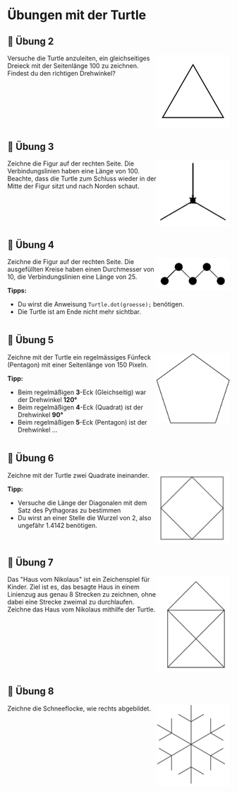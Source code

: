 # Übungen mit der Turtle 


## 📝 Übung 2
<img style="float: right; width:33%" src="./images/bsp02.png">
Versuche die Turtle anzuleiten, ein gleichseitiges Dreieck mit der Seitenlänge 100 zu zeichnen.
Findest du den richtigen Drehwinkel?
<div style="clear:both;"></div>

## 📝 Übung 3
<img style="float: right; width:33%" src="./images/bsp03.png">
Zeichne die Figur auf der rechten Seite.
Die Verbindungslinien haben eine Länge von 100.
Beachte, dass die Turtle zum Schluss wieder in der Mitte
der Figur sitzt und nach Norden schaut.
<div style="clear:both;"></div>


## 📝 Übung 4
<img style="float: right; width:33%" src="./images/bsp04.png">
Zeichne die Figur auf der rechten Seite.
Die ausgefüllten Kreise haben einen Durchmesser von 10,
die Verbindungslinien eine Länge von 25.

**Tipps:** 

+ Du wirst die Anweisung `Turtle.dot(groesse);` benötigen.
+ Die Turtle ist am Ende nicht mehr sichtbar.

<div style="clear:both;"></div>

## 📝 Übung 5
<img style="float: right; width:33%" src="./images/bsp05.png">
Zeichne mit der Turtle ein regelmässiges Fünfeck (Pentagon) mit
einer Seitenlänge von 150 Pixeln.

**Tipp:**

+ Beim regelmäßigen **3**-Eck (Gleichseitig) war der Drehwinkel **120°**
+ Beim regelmäßigen **4**-Eck (Quadrat) ist der Drehwinkel **90°**
+ Beim regelmäßigen **5**-Eck (Pentagon) ist der Drehwinkel ...

<div style="clear:both;"></div>

## 📝 Übung 6
<img style="float: right; width:33%" src="./images/bsp06.png" alt="Beispiel 6">
Zeichne mit der Turtle zwei Quadrate ineinander.

**Tipp:**

* Versuche die Länge der Diagonalen mit dem Satz des Pythagoras zu bestimmen
* Du wirst an einer Stelle die Wurzel von 2, also ungefähr 1.4142 benötigen.
<div style="clear:both;"></div>

## 📝 Übung 7
<img style="float: right; width:33%" src="./images/bsp07.png">
Das "Haus vom Nikolaus" ist ein Zeichenspiel für Kinder.
Ziel ist es, das besagte Haus in einem Linienzug aus genau 8 Strecken zu zeichnen,
ohne dabei eine Strecke zweimal zu durchlaufen.
Zeichne das Haus vom Nikolaus mithilfe der Turtle. 
<div style="clear:both;"></div>

## 📝 Übung 8
<img style="float: right; width:33%" src="./images/bsp08.png">
Zeichne die Schneeflocke, wie rechts abgebildet.
<div style="clear:both;"></div>






